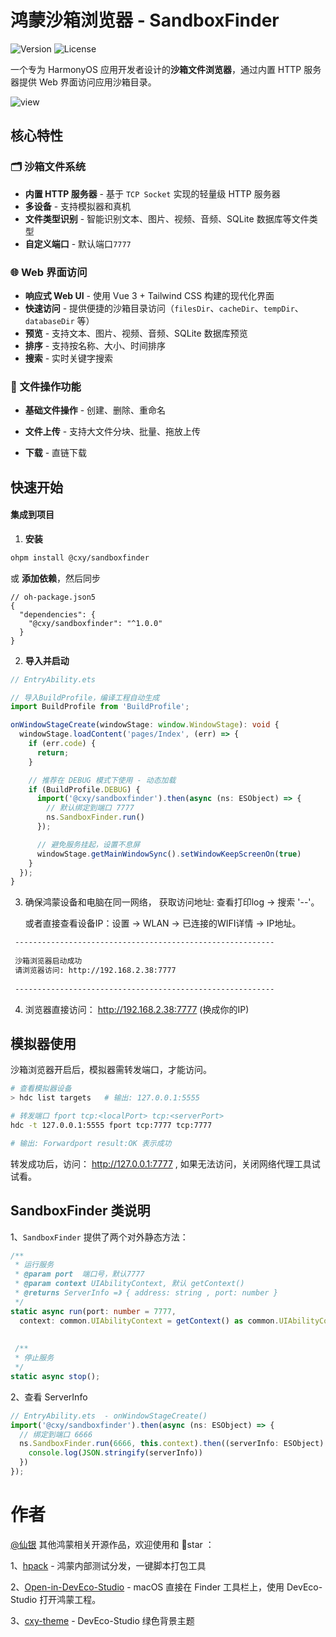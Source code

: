 #  鸿蒙沙箱浏览器 - SandboxFinder


![Version](https://img.shields.io/badge/version-1.0.0-blue)  ![License](https://img.shields.io/badge/License-Apache%202.0-green.svg)    

一个专为 HarmonyOS 应用开发者设计的**沙箱文件浏览器**，通过内置 HTTP 服务器提供 Web 界面访问应用沙箱目录。  


![view](https://7up.pics/images/2025/07/24/view.png)



## 核心特性

### 🗂️ 沙箱文件系统
- **内置 HTTP 服务器** - 基于 `TCP Socket` 实现的轻量级 HTTP 服务器
- **多设备** - 支持模拟器和真机
- **文件类型识别** - 智能识别文本、图片、视频、音频、SQLite 数据库等文件类型
- **自定义端口** - 默认端口`7777`

### 🌐 Web 界面访问
- **响应式 Web UI** - 使用 Vue 3 + Tailwind CSS 构建的现代化界面
- **快速访问** - 提供便捷的沙箱目录访问（`filesDir`、`cacheDir`、`tempDir`、`databaseDir` 等）
- **预览** - 支持文本、图片、视频、音频、SQLite 数据库预览
- **排序** - 支持按名称、大小、时间排序
- **搜索** - 实时关键字搜索

### 📁 文件操作功能
- **基础文件操作** - 创建、删除、重命名

- **文件上传** - 支持大文件分块、批量、拖放上传

- **下载** - 直链下载



## 快速开始

#### 集成到项目

1. **安装**

```sh
ohpm install @cxy/sandboxfinder
```

或 **添加依赖**，然后同步
  ```json5
// oh-package.json5
{
    "dependencies": {
      "@cxy/sandboxfinder": "^1.0.0"
    }
}
  ```
2. **导入并启动**
```typescript
// EntryAbility.ets

// 导入BuildProfile，编译工程自动生成
import BuildProfile from 'BuildProfile'; 

onWindowStageCreate(windowStage: window.WindowStage): void {
  windowStage.loadContent('pages/Index', (err) => {
    if (err.code) {
      return;
    }

    // 推荐在 DEBUG 模式下使用 - 动态加载
    if (BuildProfile.DEBUG) {
      import('@cxy/sandboxfinder').then(async (ns: ESObject) => {
        // 默认绑定到端口 7777
        ns.SandboxFinder.run()
      });

      // 避免服务挂起，设置不息屏
      windowStage.getMainWindowSync().setWindowKeepScreenOn(true)
    }
  });
}
```

3. 确保鸿蒙设备和电脑在同一网络， 获取访问地址:  查看打印log -> 搜索 '--'。   

   或者直接查看设备IP：设置 -> WLAN -> 已连接的WIFI详情 -> IP地址。

  ```sh
   ----------------------------------------------------------
   
   沙箱浏览器启动成功
   请浏览器访问: http://192.168.2.38:7777
   
   ----------------------------------------------------------
  ```

4. 浏览器直接访问： http://192.168.2.38:7777  (换成你的IP)



## 模拟器使用
沙箱浏览器开启后，模拟器需转发端口，才能访问。

```sh
# 查看模拟器设备
> hdc list targets   # 输出: 127.0.0.1:5555

# 转发端口 fport tcp:<localPort> tcp:<serverPort>
hdc -t 127.0.0.1:5555 fport tcp:7777 tcp:7777   

# 输出: Forwardport result:OK 表示成功
```

转发成功后，访问： http://127.0.0.1:7777  , 如果无法访问，关闭网络代理工具试试看。



## SandboxFinder 类说明

1、`SandboxFinder` 提供了两个对外静态方法：

```ts
/**
 * 运行服务
 * @param port  端口号，默认7777
 * @param context UIAbilityContext, 默认 getContext()
 * @returns ServerInfo =》 { address: string , port: number }
 */
static async run(port: number = 7777,
  context: common.UIAbilityContext = getContext() as common.UIAbilityContext): Promise<ServerInfo>;
    
    
 /**
 * 停止服务
 */
static async stop();
```

2、查看 ServerInfo

```ts
// EntryAbility.ets  - onWindowStageCreate()
import('@cxy/sandboxfinder').then(async (ns: ESObject) => {
  // 绑定到端口 6666
  ns.SandboxFinder.run(6666, this.context).then((serverInfo: ESObject) => {
    console.log(JSON.stringify(serverInfo))
  })
});
```



# 作者

 [@仙银](https://github.com/iHongRen) 其他鸿蒙相关开源作品，欢迎使用和 🌟star ：

1、[hpack](https://github.com/iHongRen/hpack) - 鸿蒙内部测试分发，一键脚本打包工具

2、[Open-in-DevEco-Studio](https://github.com/iHongRen/Open-in-DevEco-Studio)  - macOS 直接在 Finder 工具栏上，使用 DevEco-Studio 打开鸿蒙工程。

3、[cxy-theme](https://github.com/iHongRen/cxy-theme) - DevEco-Studio 绿色背景主题



